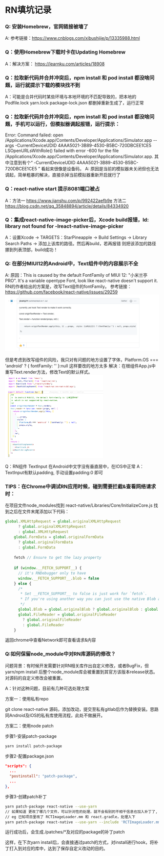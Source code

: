 # RN填坑记录

### Q: 安装Homebrew，官网链接被墙了
A: 参考链接：https://www.cnblogs.com/xibushijie/p/13335988.html

### Q：使用Homebrew下载时卡在Updating Homebrew
A：解决方案： https://learnku.com/articles/18908

### Q：拉取新代码并合并冲突后，npm install 和 pod install 都没啥问题，运行就提示下载的模块找不到
A：可能是合并代码时某些环境与本地环境的不匹配导致的，把本地的Podfile.lock yarn.lock package-lock.json 都删掉重新生成了，运行正常

### Q：拉取新代码并合并冲突后，npm install 和 pod install 都没啥问题，手机可以运行，但模拟器调起报错，运行提示：
Error: Command failed: open /Applications/Xcode.app/Contents/Developer/Applications/Simulator.app --args -CurrentDeviceUDID 4AAA5021-3B89-4530-B5BC-720DBCEE1CE5
LSOpenURLsWithRole() failed with error -600 for the file /Applications/Xcode.app/Contents/Developer/Applications/Simulator.app.
其中注意到有个“ -CurrentDeviceUDID 4AAA5021-3B89-4530-B5BC-720DBCEE1CE5 ” 看起来很像是设备码，
A: 原因是当前的模拟器未关闭但也无法调起，简单粗暴的解决，直接杀掉当前模拟器重新开启就行了

### Q：react-native start 提示8081端口被占
A：方法一 https://www.jianshu.com/p/992422aefb9e
   方法二 https://blog.csdn.net/qq_35848894/article/details/84334920

### Q：集成react-native-image-picker后，Xcode build报错，ld: library not found for -lreact-native-image-picker
A：设置Xcode → TARGETS：StarPineapple → Build Settings → Library Search Paths → 添加上该库的路径。然后再build，若再报错 则把该添加的路径挪到列表顶部，build成功！

### Q: 在部分MIUI12的Android中，Text组件中的内容展示不全
A: 原因：This is caused by the default FontFamily of MIUI 12: "小米兰亭 PRO". It's a variable opentype Font, look like react-native doesn't support it. 
    RN的作者给出的方案是，改写Text组件的fontFamily。 参考链接： https://github.com/facebook/react-native/issues/29259
    ![./images/2.png](./images/2.png)

但是考虑到改写组件的风险，我只对有问题的地方设置了字体，Platform.OS === 'android' ? { fontFamily: '' }:null     这样要改的地方太多
解决：在根组件App.js中重写Text.render方法，修改Text的默认样式。
![./images/1.png](./images/1.png)

Q：RN组件 TextInput 在Android中文字没有垂直居中，在IOS中正常
A：TextInput有默认padding, 手动设置padding:0 即可

### TIPS：在Chrome中调试RN应用时候，碰到需要拦截&查看网络请求时：

在项目文件node_modules找到 react-native/Libraries/Core/InitializeCore.js
找到之后在文件末尾添加以下代码：

```js
global.XMLHttpRequest = global.originalXMLHttpRequest
      ? global.originalXMLHttpRequest
      : global.XMLHttpRequest
    global.FormData = global.originalFormData
      ? global.originalFormData
      : global.FormData
     
    fetch // Ensure to get the lazy property
     
    if (window.__FETCH_SUPPORT__) {
      // it's RNDebugger only to have
      window.__FETCH_SUPPORT__.blob = false
    } else {
      /*
       * Set __FETCH_SUPPORT__ to false is just work for `fetch`.
       * If you're using another way you can just use the native Blob and remove the `else` statement
       */
      global.Blob = global.originalBlob ? global.originalBlob : global.Blob
      global.FileReader = global.originalFileReader
        ? global.originalFileReader
        : global.FileReader
    }
```
返回chrome中查看Network即可查看请求&内容

### Q:如何保留node_module中对RN库源码的修改？
问题背景：有时候开发需要针对RN相关库作出自定义修改，或者BugFix，但yarn/npm install 后整个node_module库会被重置到其官方该版本release状态。对源码的自定义修改会被重置。

A：针对这种问题，目前有几种可选处理方案

方案一：使用私有repo

git clone react-native 源码，添加改动，提交至私有gitlab后作为替换安装。思路同Android及IOS的私有库使用流程，此处不做展开。

方案二：使用node patch

步骤1-安装patch-package
```sh
yarn install patch-package
```

步骤2-配置package.json
```json
"scripts": {
  ...
  "postinstall": "patch-package",
  ...
},
```

步骤3-创建patch补丁
```sh
yarn patch-package react-native --use-yarn
// 如果知道 更改了哪几个文件，可以针对性的处理，就不会有别的不相干信息也加入补丁了, 比如react-native/.DS_Store, node_modules/react-native/scripts/.packager.env 等
// eg 已知项目里改了 RCTImageLoader.mm 和 react.gradle，处理入下
yarn patch-package react-native --use-yarn --include 'RCTImageLoader.mm|react.gradle'
```

运行成功后，会生成./patches/*及对应的package的补丁patch

这样，在下次yarn install后，会直接通过patch的方式，对install进行hook，将补丁打入到对应的库中，达到了保存自定义改动的目的。
